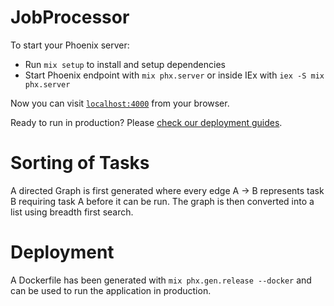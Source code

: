 # JobProcessor

To start your Phoenix server:

  * Run `mix setup` to install and setup dependencies
  * Start Phoenix endpoint with `mix phx.server` or inside IEx with `iex -S mix phx.server`

Now you can visit [`localhost:4000`](http://localhost:4000) from your browser.

Ready to run in production? Please [check our deployment guides](https://hexdocs.pm/phoenix/deployment.html).

# Sorting of Tasks
A directed Graph is first generated where every edge A -> B represents task B requiring task A before it can be run. The graph
is then converted into a list using breadth first search. 
# Deployment

A Dockerfile has been generated with `mix phx.gen.release --docker` and can be used to run the application in production.
